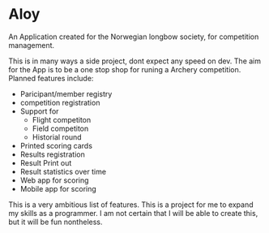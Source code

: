 # Aloy
An Application created for the Norwegian longbow society, for competition management.

This is in many ways a side project, dont expect any speed on dev.
The aim for the App is to be a one stop shop for runing a Archery competition.
Planned features include:

* Paricipant/member registry
* competition registration
* Support for 
  * Flight competiton
  * Field competiton
  * Historial round
* Printed scoring cards
* Results registration
* Result Print out
* Result statistics over time
* Web app for scoring
* Mobile app for scoring

This is a very ambitious list of features. This is a project for me to expand my skills as a programmer.
I am not certain that I will be able to create this, but it will be fun nontheless.

  
